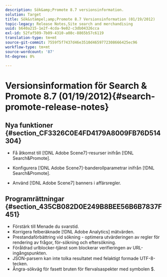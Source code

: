 ```yaml
---
description: Sök&amp;Promote 8.7 versionsinformation.
solution: Target
title: Sök&stämpel;amp;Promote 8.7 Versionsinformation (01/19/2012)
topic-legacy: Release Notes,Site search and merchandising
uuid: b640a215-1e2f-4cda-9e02-c3db04326cca
exl-id: 52faf509-7b09-4310-a08c-8865b57c6119
translation-type: tm+mt
source-git-commit: 7559f5f7437d46e3510d4659772308666425ec96
workflow-type: tm+mt
source-wordcount: '87'
ht-degree: 0%

---
```


# Versionsinformation för Search &amp; Promote 8.7 (01/19/2012){#search-promote-release-notes}

## Nya funktioner {#section_CF3326C0E4FD4179A8009FB76D514304}

* Få åtkomst till [!DNL Adobe Scene7]-resurser inifrån [!DNL Search&Promote].
* Konfigurera [!DNL Adobe Scene7]-banderollparametrar inifrån [!DNL Search&Promote].

* Använd [!DNL Adobe Scene7] banners i affärsregler.

## Programrättningar {#section_435CB082D0E249B8BEE56B6B7837F451}

* Förstärk till Menade du svarstid.
* Korrigera felberäknade [!DNL Adobe Analytics] mätvärden.
* Prestandaförbättring vid sökning - optimera utvärderingen av regler för rendering av frågor, för-sökning och eftersökning.
* Föråldrad urlblocker-tjänst som blockerar verifieringen av URL-ingångspunkten.
* JSON-parsern kan inte tolka resultatet med felaktigt formade UTF-8-tecken.
* Ångra-sökväg för fasett bruten för flervalsaspekter med symbolen $.
